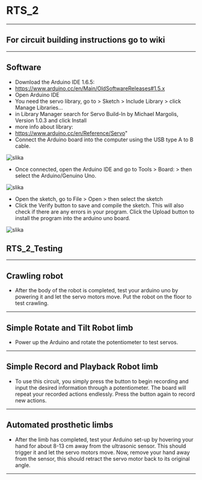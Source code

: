 # RTS_2
***
## For circuit building instructions go to wiki
***
## Software
* Download the Arduino IDE 1.6.5: 
* https://www.arduino.cc/en/Main/OldSoftwareReleases#1.5.x
* Open Arduino IDE
* You need the servo library, go to > Sketch > Include Library > click Manage Libraries...
* in Library Manager search for Servo Build-In by Michael Margolis, Version 1.0.3 and click Install
* more info about library:
* https://www.arduino.cc/en/Reference/Servo&quot;
* Connect the Arduino board into the computer using the USB type A to B cable. 

![slika](https://user-images.githubusercontent.com/78903881/107699543-866bee00-6cb6-11eb-9bd0-829d3ff183cd.png)

* Once connected, open the Arduino IDE and go to Tools > Board: > then select the Arduino/Genuino Uno.

![slika](https://user-images.githubusercontent.com/78903881/107699922-0b570780-6cb7-11eb-94ec-9573d655d742.png)

* Open the sketch, go to File > Open > then select the sketch
* Click the Verify button to save and compile the sketch. This will also check if there are any errors in your program. Click the Upload button to install the program into the arduino uno board.

![slika](https://user-images.githubusercontent.com/78903881/107700395-b8ca1b00-6cb7-11eb-8b14-5799173de265.png)

## RTS_2_Testing
-----------------------------------------------------------------------------
## Crawling robot 
 * After the body of the robot is completed, test your arduino uno by powering it and let the servo motors move. Put the robot on the floor to test crawling.
-----------------------------------------------------------------------------
## Simple Rotate and Tilt Robot limb 
* Power up the Arduino and rotate the potentiometer to test servos.
-----------------------------------------------------------------------------
## Simple Record and Playback Robot limb 
* To use this circuit, you simply press the button to begin recording and input the desired information through a potentiometer. The board will repeat your recorded actions endlessly. Press the button again to record new actions. 
-----------------------------------------------------------------------------
## Automated prosthetic limbs 
* After the limb has completed, test your Arduino set-up by hovering your hand for about 8-13 cm away from the ultrasonic sensor. This should trigger it and let the servo motors move. Now, remove your hand away from the sensor, this should retract the servo motor back to its original angle.
-----------------------------------------------------------------------------

